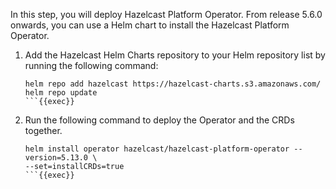 In this step, you will deploy Hazelcast Platform Operator.
From release 5.6.0 onwards, you can use a Helm chart to install the Hazelcast Platform Operator.


1. Add the Hazelcast Helm Charts repository to your Helm repository list by running the following command:
    ```
    helm repo add hazelcast https://hazelcast-charts.s3.amazonaws.com/
    helm repo update
    ```{{exec}}

2. Run the following command to deploy the Operator and the CRDs together.
    ```
    helm install operator hazelcast/hazelcast-platform-operator --version=5.13.0 \
    --set=installCRDs=true
    ```{{exec}}
